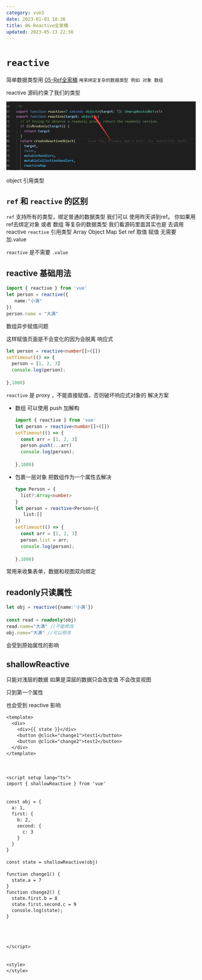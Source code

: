 ```yaml
---
category: vue3
date: 2023-01-01 18:36
title: 06-Reactive全家桶
updated: 2023-05-13 22:56
---
```


# `reactive`

简单数据类型用 [05-Ref全家桶](05-Ref全家桶.md) 
`用来绑定复杂的数据类型 例如 对象 数组`

reactive 源码约束了我们的类型

![](./_images/image-2023-01-01_20-03-36-795-06-Reactive全家桶.png)

object 引用类型

## `ref` 和 `reactive` 的区别

`ref` 支持所有的类型，绑定普通的数据类型 我们可以 使用昨天讲到ref。
你如果用ref去绑定对象 或者 数组 等复杂的数据类型 我们看源码里面其实也是 去调用reactive
`reactive` 引用类型 Array Object Map Set ref 取值 赋值 无需要加.value

`reactive` 是不需要 `.value`

## reactive 基础用法

```ts
import { reactive } from 'vue'
let person = reactive({
   name:"小满"
})
person.name = "大满"
```

数组异步赋值问题

这样赋值页面是不会变化的因为会脱离 响应式
```ts
let person = reactive<number[]>([])
setTimeout(() => {
  person = [1, 2, 3]
  console.log(person);
  
},1000)
```

`reactive` 是 proxy ，不能直接赋值，否则破坏响应式对象的
解决方案 
- 数组 可以使用 push 加解构 
    ```ts
    import { reactive } from 'vue'
    let person = reactive<number[]>([])
    setTimeout(() => {
      const arr = [1, 2, 3]
      person.push(...arr)
      console.log(person);
      
    },1000)
    
    ```
- 包裹一层对象 把数组作为一个属性去解决
    ```ts
    type Person = {
      list?:Array<number>
    }
    let person = reactive<Person>({
       list:[]
    })
    setTimeout(() => {
      const arr = [1, 2, 3]
      person.list = arr;
      console.log(person);
      
    },1000)
    ```

常用来收集表单，数据和视图双向绑定

##  readonly只读属性

```ts
let obj = reactive({name:'小满'})

const read = readonly(obj)
read.name="大满" //不能修改
obj.name="大满" //可以修改
```

会受到原始属性的影响

## shallowReactive

只能对浅层的数据 如果是深层的数据只会改变值 不会改变视图

只到第一个属性

也会受到 reactive 影响

```vue
<template>
  <div>
    <div>{{ state }}</div>
    <button @click="change1">test1</button>
    <button @click="change2">test2</button>
  </div>
</template>
 
 
 
<script setup lang="ts">
import { shallowReactive } from 'vue'
 
 
const obj = {
  a: 1,
  first: {
    b: 2,
    second: {
      c: 3
    }
  }
}
 
const state = shallowReactive(obj)
 
function change1() {
  state.a = 7
}
function change2() {
  state.first.b = 8
  state.first.second.c = 9
  console.log(state);
}
 
 
 
 
</script> 
 
 
<style>
</style>
```